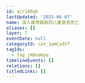 ```yaml
---
id: ajr148qb
lastUpdated: '2025-06-07'
name: 误入废烤箱致四儿童窒息死亡
aliases: []
layer: 7
eventDate: null
categoryId: cat_1wmCydV7
tagIds:
  - tag_jKWvm6pa
timelineEvents: []
relations: []
titledLinks: []
---
```


